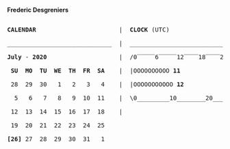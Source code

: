 **Frederic Desgreniers**

<pre>

<b>CALENDAR</b>                       |  <b>CLOCK</b> (UTC)

_____________________________  |  _______________________________

<b>July</b> - <b>2020</b>                    |  /0‾‾‾‾‾6‾‾‾‾‾12‾‾‾‾18‾‾‾‾24\ 

<b> SU  MO  TU  WE  TH  FR  SA</b>    |  |OOOOOOOOOO <b>11</b>              |

 28  29  30   1   2   3   4    |  |OOOOOOOOOOO <b>12</b>                                                 |

  5   6   7   8   9  10  11    |  \0_________10________20________30________40________50________60/

 12  13  14  15  16  17  18    |  

 19  20  21  22  23  24  25  

<b>[26]</b> 27  28  29  30  31   1  



</pre>